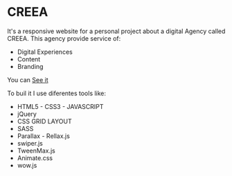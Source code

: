                                                                                                                                                        

# CREEA

It's a responsive website for a personal project about a digital Agency called CREEA. This agency provide service of:
- Digital Experiences
- Content
- Branding

You can [See it](https://corozb.github.io/creea/)

To buil it I use diferentes tools like:
- HTML5 - CSS3 - JAVASCRIPT
- jQuery
- CSS GRID LAYOUT
- SASS
- Parallax - Rellax.js
- swiper.js
- TweenMax.js
- Animate.css
- wow.js